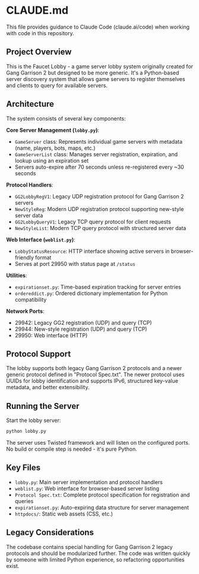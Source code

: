 # CLAUDE.md

This file provides guidance to Claude Code (claude.ai/code) when working with code in this repository.

## Project Overview

This is the Faucet Lobby - a game server lobby system originally created for Gang Garrison 2 but designed to be more generic. It's a Python-based server discovery system that allows game servers to register themselves and clients to query for available servers.

## Architecture

The system consists of several key components:

**Core Server Management (`lobby.py`)**:
- `GameServer` class: Represents individual game servers with metadata (name, players, bots, maps, etc.)
- `GameServerList` class: Manages server registration, expiration, and lookup using an expiration set
- Servers auto-expire after 70 seconds unless re-registered every ~30 seconds

**Protocol Handlers**:
- `GG2LobbyRegV1`: Legacy UDP registration protocol for Gang Garrison 2 servers
- `NewStyleReg`: Modern UDP registration protocol supporting new-style server data
- `GG2LobbyQueryV1`: Legacy TCP query protocol for client requests  
- `NewStyleList`: Modern TCP query protocol with structured server data

**Web Interface (`weblist.py`)**:
- `LobbyStatusResource`: HTTP interface showing active servers in browser-friendly format
- Serves at port 29950 with status page at `/status`

**Utilities**:
- `expirationset.py`: Time-based expiration tracking for server entries
- `ordereddict.py`: Ordered dictionary implementation for Python compatibility

**Network Ports**:
- 29942: Legacy GG2 registration (UDP) and query (TCP) 
- 29944: New-style registration (UDP) and query (TCP)
- 29950: Web interface (HTTP)

## Protocol Support

The lobby supports both legacy Gang Garrison 2 protocols and a newer generic protocol defined in "Protocol Spec.txt". The newer protocol uses UUIDs for lobby identification and supports IPv6, structured key-value metadata, and better extensibility.

## Running the Server

Start the lobby server:
```bash
python lobby.py
```

The server uses Twisted framework and will listen on the configured ports. No build or compile step is needed - it's pure Python.

## Key Files

- `lobby.py`: Main server implementation and protocol handlers
- `weblist.py`: Web interface for browser-based server listing  
- `Protocol Spec.txt`: Complete protocol specification for registration and queries
- `expirationset.py`: Auto-expiring data structure for server management
- `httpdocs/`: Static web assets (CSS, etc.)

## Legacy Considerations

The codebase contains special handling for Gang Garrison 2 legacy protocols and should be modularized further. The code was written quickly by someone with limited Python experience, so refactoring opportunities exist.